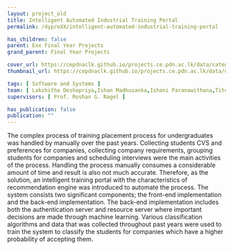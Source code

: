 ```yaml
---
layout: project_old
title: Intelligent Automated Industrial Training Portal
permalink: /4yp/eXX/intelligent-automated-industrial-training-portal

has_children: false
parent: Exx Final Year Projects
grand_parent: Final Year Projects

cover_url: https://cepdnaclk.github.io/projects.ce.pdn.ac.lk/data/categories/fyp/cover_page.jpg
thumbnail_url: https://cepdnaclk.github.io/projects.ce.pdn.ac.lk/data/categories/fyp/thumbnail.jpg

tags: [	Software and Systems ]
team: [ Lakshitha Deshapriya,Ishan Madhusanka,Ishani Paranawithana,Titus Nandakumara ]
supervisors: [ Prof. Roshan G. Ragel ]

has_publication: false
publication: ""
---
```



The complex process of training placement process for undergraduates was handled by manually over the past years. Collecting students CVS and preferences for companies, collecting company requirements, grouping students for companies and scheduling interviews were the main activities of
the process. Handling the process manually consumes a considerable amount of time and result is also not much accurate. Therefore, as the solution, an intelligent training portal with the characteristics of recommendation engine was introduced to automate the process. The system consists two significant components; the front-end implementation and the back-end implementation. The back-end implementation includes both the
authentication server and resource server where important decisions are made through machine learning. Various classification algorithms and data that was collected throughout past years were used to train the system to classify the students for companies which have a higher probability of accepting them.

